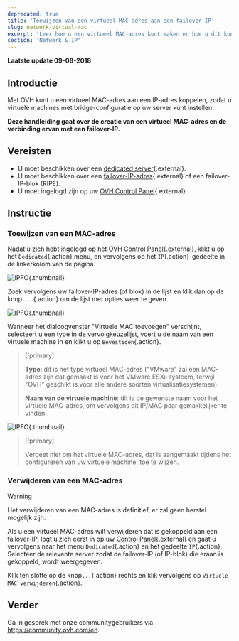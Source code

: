 ```yaml
---
deprecated: true
title: 'Toewijzen van een virtueel MAC-adres aan een failover-IP'
slug: netwerk-virtual-mac
excerpt: 'Leer hoe u een virtueel MAC-adres kunt maken en hoe u dit kunt koppelen aan een failover-IP'
section: 'Netwerk & IP'
---
```


**Laatste update 09-08-2018**

## Introductie

Met OVH kunt u een virtueel MAC-adres aan een IP-adres koppelen, zodat u virtuele machines met bridge-configuratie op uw server kunt instellen.

**Deze handleiding gaat over de creatie van een virtueel MAC-adres en de verbinding ervan met een failover-IP.**


## Vereisten

* U moet beschikken over een [dedicated server](https://www.ovh.com/nl/dedicated_servers/){.external}.
* U moet beschikken over een [failover-IP-adres](https://www.ovh.nl/dedicated_servers/ip_failover.xml){.external} of een failover-IP-blok (RIPE). 
* U moet ingelogd zijn op uw [OVH Control Panel](https://www.ovh.com/auth/?action=gotomanager&from=https://www.ovh.nl/&ovhSubsidiary=nl){.external}


## Instructie

### Toewijzen van een MAC-adres

Nadat u zich hebt ingelogd op het [OVH Control Panel](https://www.ovh.com/auth/?action=gotomanager&from=https://www.ovh.nl/&ovhSubsidiary=nl){.external}, klikt u op het `Dedicated`{.action} menu, en vervolgens op het `IP`{.action}-gedeelte in de linkerkolom van de pagina.

![IPFO](images/virtual_mac_01.png){.thumbnail}

Zoek vervolgens uw failover-IP-adres (of blok) in de lijst en klik dan op de knop `...`{.action} om de lijst met opties weer te geven.

![IPFO](images/virtual_mac_02.png){.thumbnail}

Wanneer het dialoogvenster "Virtuele MAC toevoegen" verschijnt, selecteert u een type in de vervolgkeuzelijst, voert u de naam van een virtuele machine in en klikt u op `Bevestigen`{.action}.

> [!primary]
>
> **Type**: dit is het type virtueel MAC-adres ("VMware" zal een MAC-adres zijn dat gemaakt is voor het VMware ESXi-systeem, terwijl "OVH" geschikt is voor alle andere soorten virtualisatiesystemen).
>
> **Naam van de virtuele machine**: dit is de gewenste naam voor het virtuele MAC-adres, om vervolgens dit IP/MAC paar gemakkelijker te vinden.
>

![IPFO](images/virtual_mac_03.png){.thumbnail}


> [!primary]
>
> Vergeet niet om het virtuele MAC-adres, dat is aangemaakt tijdens het configureren van uw virtuele machine, toe te wijzen.
> 

### Verwijderen van een MAC-adres 

> [!warning]
>
> Het verwijderen van een MAC-adres is definitief, er zal geen herstel mogelijk zijn.
> 

Als u een virtueel MAC-adres wilt verwijderen dat is gekoppeld aan een failover-IP, logt u zich eerst in op uw [Control Panel](https://www.ovh.com/auth/?action=gotomanager&from=https://www.ovh.nl/&ovhSubsidiary=nl){.external} en gaat u vervolgens naar het menu `Dedicated`{.action} en het gedeelte `IP`{.action}. Selecteer de relevante server zodat de failover-IP (of IP-blok) die eraan is gekoppeld, wordt weergegeven.

Klik ten slotte op de knop`...`{.action} rechts en klik vervolgens op `Virtuele MAC verwijderen`{.action}.


## Verder

Ga in gesprek met onze communitygebruikers via <https://community.ovh.com/en>.